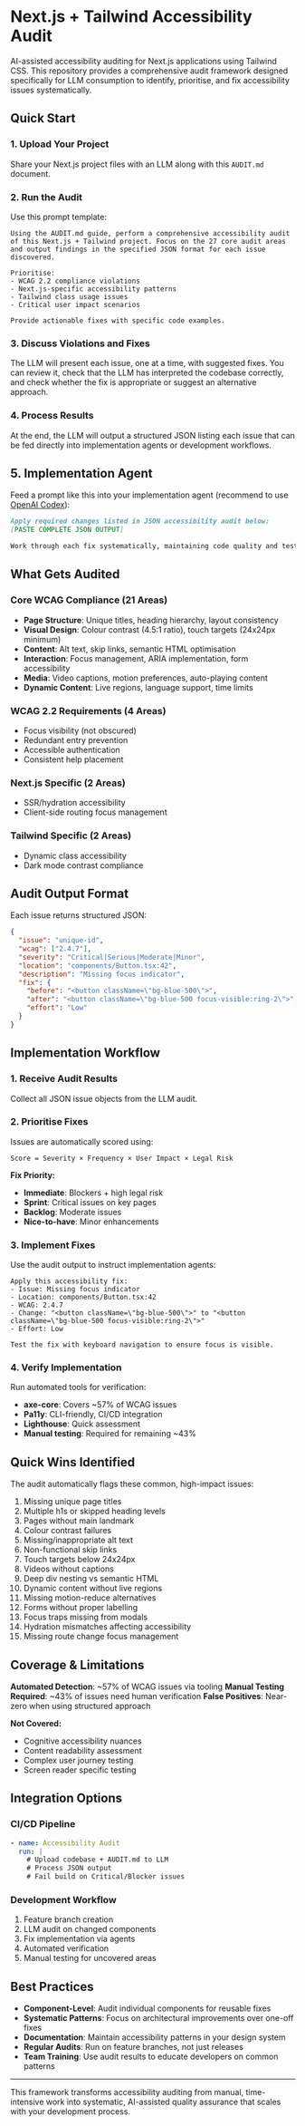 # Next.js + Tailwind Accessibility Audit

AI-assisted accessibility auditing for Next.js applications using Tailwind CSS. This repository provides a comprehensive audit framework designed specifically for LLM consumption to identify, prioritise, and fix accessibility issues systematically.

## Quick Start

### 1. Upload Your Project

Share your Next.js project files with an LLM along with this `AUDIT.md` document.

### 2. Run the Audit

Use this prompt template:

```
Using the AUDIT.md guide, perform a comprehensive accessibility audit of this Next.js + Tailwind project. Focus on the 27 core audit areas and output findings in the specified JSON format for each issue discovered.

Prioritise:
- WCAG 2.2 compliance violations
- Next.js-specific accessibility patterns
- Tailwind class usage issues
- Critical user impact scenarios

Provide actionable fixes with specific code examples.
```

### 3. Discuss Violations and Fixes

The LLM will present each issue, one at a time, with suggested fixes. You can review it, check that the LLM has interpreted the codebase correctly, and check whether the fix is appropriate or suggest an alternative approach.

### 4. Process Results

At the end, the LLM will output a structured JSON listing each issue that can be fed directly into implementation agents or development workflows.

## 5. Implementation Agent

Feed a prompt like this into your implementation agent (recommend to use [OpenAI Codex](https://openai.com/index/introducing-codex/)):

```markdown
Apply required changes listed in JSON accessibility audit below:
[PASTE COMPLETE JSON OUTPUT]

Work through each fix systematically, maintaining code quality and testing.
```

## What Gets Audited

### Core WCAG Compliance (21 Areas)

- **Page Structure**: Unique titles, heading hierarchy, layout consistency
- **Visual Design**: Colour contrast (4.5:1 ratio), touch targets (24x24px minimum)
- **Content**: Alt text, skip links, semantic HTML optimisation
- **Interaction**: Focus management, ARIA implementation, form accessibility
- **Media**: Video captions, motion preferences, auto-playing content
- **Dynamic Content**: Live regions, language support, time limits

### WCAG 2.2 Requirements (4 Areas)

- Focus visibility (not obscured)
- Redundant entry prevention
- Accessible authentication
- Consistent help placement

### Next.js Specific (2 Areas)

- SSR/hydration accessibility
- Client-side routing focus management

### Tailwind Specific (2 Areas)

- Dynamic class accessibility
- Dark mode contrast compliance

## Audit Output Format

Each issue returns structured JSON:

```json
{
  "issue": "unique-id",
  "wcag": ["2.4.7"],
  "severity": "Critical|Serious|Moderate|Minor",
  "location": "components/Button.tsx:42",
  "description": "Missing focus indicator",
  "fix": {
    "before": "<button className=\"bg-blue-500\">",
    "after": "<button className=\"bg-blue-500 focus-visible:ring-2\">",
    "effort": "Low"
  }
}
```

## Implementation Workflow

### 1. Receive Audit Results

Collect all JSON issue objects from the LLM audit.

### 2. Prioritise Fixes

Issues are automatically scored using:

```
Score = Severity × Frequency × User Impact × Legal Risk
```

**Fix Priority:**

- **Immediate**: Blockers + high legal risk
- **Sprint**: Critical issues on key pages
- **Backlog**: Moderate issues
- **Nice-to-have**: Minor enhancements

### 3. Implement Fixes

Use the audit output to instruct implementation agents:

```
Apply this accessibility fix:
- Issue: Missing focus indicator
- Location: components/Button.tsx:42
- WCAG: 2.4.7
- Change: "<button className=\"bg-blue-500\">" to "<button className=\"bg-blue-500 focus-visible:ring-2\">"
- Effort: Low

Test the fix with keyboard navigation to ensure focus is visible.
```

### 4. Verify Implementation

Run automated tools for verification:

- **axe-core**: Covers ~57% of WCAG issues
- **Pa11y**: CLI-friendly, CI/CD integration
- **Lighthouse**: Quick assessment
- **Manual testing**: Required for remaining ~43%

## Quick Wins Identified

The audit automatically flags these common, high-impact issues:

1. Missing unique page titles
2. Multiple h1s or skipped heading levels
3. Pages without main landmark
4. Colour contrast failures
5. Missing/inappropriate alt text
6. Non-functional skip links
7. Touch targets below 24x24px
8. Videos without captions
9. Deep div nesting vs semantic HTML
10. Dynamic content without live regions
11. Missing motion-reduce alternatives
12. Forms without proper labelling
13. Focus traps missing from modals
14. Hydration mismatches affecting accessibility
15. Missing route change focus management

## Coverage & Limitations

**Automated Detection**: ~57% of WCAG issues via tooling
**Manual Testing Required**: ~43% of issues need human verification
**False Positives**: Near-zero when using structured approach

**Not Covered:**

- Cognitive accessibility nuances
- Content readability assessment
- Complex user journey testing
- Screen reader specific testing

## Integration Options

### CI/CD Pipeline

```yaml
- name: Accessibility Audit
  run: |
    # Upload codebase + AUDIT.md to LLM
    # Process JSON output
    # Fail build on Critical/Blocker issues
```

### Development Workflow

1. Feature branch creation
2. LLM audit on changed components
3. Fix implementation via agents
4. Automated verification
5. Manual testing for uncovered areas

## Best Practices

- **Component-Level**: Audit individual components for reusable fixes
- **Systematic Patterns**: Focus on architectural improvements over one-off fixes
- **Documentation**: Maintain accessibility patterns in your design system
- **Regular Audits**: Run on feature branches, not just releases
- **Team Training**: Use audit results to educate developers on common patterns

---

This framework transforms accessibility auditing from manual, time-intensive work into systematic, AI-assisted quality assurance that scales with your development process.
